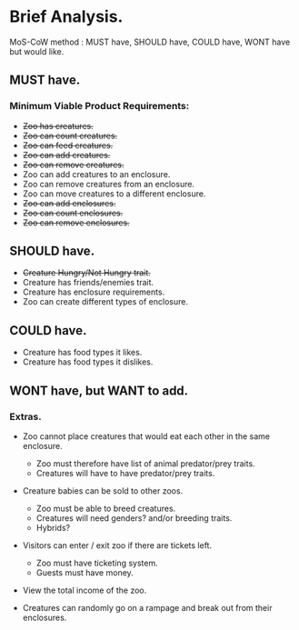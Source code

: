 # Brief Analysis.

MoS-CoW method : MUST have, SHOULD have, COULD have, WONT have but would like.

## MUST have.
### Minimum Viable Product Requirements:

* ~~Zoo has creatures.~~
* ~~Zoo can count creatures.~~
* ~~Zoo can feed creatures.~~
* ~~Zoo can add creatures.~~
* ~~Zoo can remove creatures.~~
* Zoo can add creatures to an enclosure.
* Zoo can remove creatures from an enclosure.
* Zoo can move creatures to a different enclosure.
* ~~Zoo can add enclosures.~~
* ~~Zoo can count enclosures.~~
* ~~Zoo can remove enclosures.~~

## SHOULD have.

* ~~Creature Hungry/Not Hungry trait.~~
* Creature has friends/enemies trait.
* Creature has enclosure requirements.
* Zoo can create different types of enclosure.

## COULD have.

* Creature has food types it likes.
* Creature has food types it dislikes.

## WONT have, but WANT to add.
### Extras.

* Zoo cannot place creatures that would eat each other in the same enclosure.
  + Zoo must therefore have list of animal predator/prey traits.
  + Creatures will have to have predator/prey traits.

* Creature babies can be sold to other zoos.
  + Zoo must be able to breed creatures.
  + Creatures will need genders? and/or breeding traits.
  + Hybrids?

* Visitors can enter / exit zoo if there are tickets left.
  + Zoo must have ticketing system.
  + Guests must have money.

* View the total income of the zoo.
* Creatures can randomly go on a rampage and break out from their enclosures.
